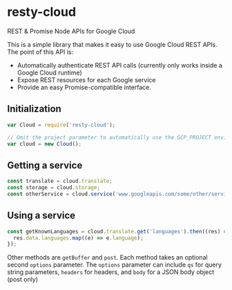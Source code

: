 # resty-cloud
REST &amp; Promise Node APIs for Google Cloud

This is a simple library that makes it easy to use Google Cloud REST APIs. The point of this API is:
* Automatically authenticate REST API calls (currently only works inside a Google Cloud runtime)
* Expose REST resources for each Google service
* Provide an easy Promise-compatible interface.

## Initialization

```js
var Cloud = require('resty-cloud');

// Omit the project parameter to automatically use the GCP_PROJECT environment variable
var cloud = new Cloud();
```

## Getting a service

```js
const translate = cloud.translate;
const storage = cloud.storage;
const otherService = cloud.service('www.googleapis.com/some/other/service/v1');
```

## Using a service

```js
const getKnownLanguages = cloud.translate.get('languages').then((res) => {
  res.data.languages.map((e) => e.language);
});
```

Other methods are `getBuffer` and `post`. Each method takes an optional second `options` parameter. The `options` parameter can include `qs` for query string parameters, `headers` for headers, and `body` for a JSON body object (post only)
